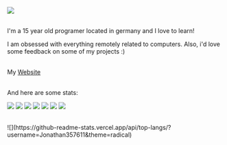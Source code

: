 ![](https://user-images.githubusercontent.com/63909127/146606078-f4d2f95a-d46e-480a-8bd2-5e5a5aefd63c.png)

<br>
I'm a 15 year old programer located in germany and I love to learn!

I am obsessed with everything remotely related to computers.
Also, i'd love some feedback on some of my projects :)
<br><br>

My [Website](https://jonathan357611.github.io)

<br>
And here are some stats:

![](https://img.shields.io/badge/Python-3776AB?style=for-the-badge&logo=python&logoColor=white)
![](https://img.shields.io/badge/HTML-239120?style=for-the-badge&logo=html5&logoColor=white)
![](https://img.shields.io/badge/CSS-239120?&style=for-the-badge&logo=css3&logoColor=white)
![](https://img.shields.io/badge/JavaScript-F7DF1E?style=for-the-badge&logo=javascript&logoColor=black)
![](https://img.shields.io/badge/jQuery-0769AD?style=for-the-badge&logo=jquery&logoColor=white)
![](https://img.shields.io/badge/Flask-000000?style=for-the-badge&logo=flask&logoColor=white)
![](https://img.shields.io/badge/C++-000000?style=for-the-badge&logo=c%2B%2B&logoColor=white)

<br>
![](https://github-readme-stats.vercel.app/api/top-langs/?username=Jonathan357611&theme=radical)

